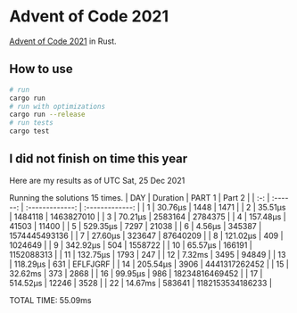 # Advent of Code 2021

[Advent of Code 2021](https://adventofcode.com/2021) in Rust.

## How to use

```bash
# run
cargo run
# run with optimizations
cargo run --release
# run tests
cargo test
```

## I did not finish on time this year

Here are my results as of UTC Sat, 25 Dec 2021

Running the solutions 15 times.
| DAY | Duration |      PART 1     |      Part 2     |
| :-: | :------: | :-------------: | :-------------: |
| 1   | 30.76µs  | 1448            | 1471            |
| 2   | 35.51µs  | 1484118         | 1463827010      |
| 3   | 70.21µs  | 2583164         | 2784375         |
| 4   | 157.48µs | 41503           | 11400           |
| 5   | 529.35µs | 7297            | 21038           |
| 6   | 4.56µs   | 345387          | 1574445493136   |
| 7   | 27.60µs  | 323647          | 87640209        |
| 8   | 121.02µs | 409             | 1024649         |
| 9   | 342.92µs | 504             | 1558722         |
| 10  | 65.57µs  | 166191          | 1152088313      |
| 11  | 132.75µs | 1793            | 247             |
| 12  | 7.32ms   | 3495            | 94849           |
| 13  | 118.29µs | 631             | EFLFJGRF        |
| 14  | 205.54µs | 3906            | 4441317262452   |
| 15  | 32.62ms  | 373             | 2868            |
| 16  | 99.95µs  | 986             | 18234816469452  |
| 17  | 514.52µs | 12246           | 3528            |
| 22  | 14.67ms  | 583641          | 1182153534186233 |

TOTAL TIME: 55.09ms
